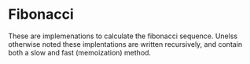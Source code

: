 # Fibonacci
These are implemenations to calculate the fibonacci sequence.
Unelss otherwise noted these implentations are written recursively, and contain both a slow and fast (memoization) method.
